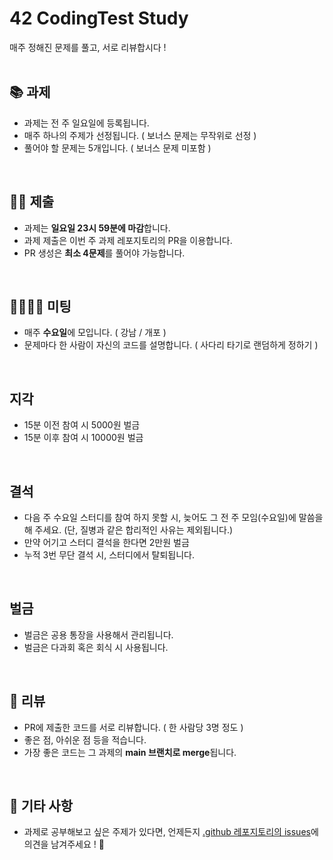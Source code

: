 # 42 CodingTest Study

매주 정해진 문제를 풀고, 서로 리뷰합시다 !
<br><br>

## 📚 과제
  - 과제는 전 주 일요일에 등록됩니다.
  - 매주 하나의 주제가 선정됩니다. ( 보너스 문제는 무작위로 선정 )
  - 풀어야 할 문제는 5개입니다. ( 보너스 문제 미포함 )
<br>

## 🤲🏻 제출
  - 과제는 **일요일 23시 59분에 마감**합니다.
  - 과제 제출은 이번 주 과제 레포지토리의 PR을 이용합니다.
  - PR 생성은 **최소 4문제**를 풀어야 가능합니다. 
<br>

## 👨‍👨‍👧‍👧 미팅
  - 매주 **수요일**에 모입니다. ( 강남 / 개포 )
  - 문제마다 한 사람이 자신의 코드를 설명합니다. ( 사다리 타기로 랜덤하게 정하기 )

<br>

## 지각
  - 15분 이전 참여 시 5000원 벌금
  - 15분 이후 참여 시 10000원 벌금

<br>

## 결석
  - 다음 주 수요일 스터디를 참여 하지 못할 시, 늦어도 그 전 주 모임(수요일)에 말씀을 해 주세요. (단, 질병과 같은 합리적인 사유는 제외됩니다.)
  - 만약 어기고 스터디 결석을 한다면 2만원 벌금
  - 누적 3번 무단 결석 시, 스터디에서 탈퇴됩니다.

<br>

## 벌금
  - 벌금은 공용 통장을 사용해서 관리됩니다.
  - 벌금은 다과회 혹은 회식 시 사용됩니다.

<br>

## 💬 리뷰
  - PR에 제출한 코드를 서로 리뷰합니다. ( 한 사람당 3명 정도 )
  - 좋은 점, 아쉬운 점 등을 적습니다.
  - 가장 좋은 코드는 그 과제의 **main 브랜치로 merge**됩니다.
 <br>
 
## 🎸 기타 사항
  - 과제로 공부해보고 싶은 주제가 있다면, 언제든지 [.github 레포지토리의 issues](https://github.com/42-codingtest-study/.github/issues)에 의견을 남겨주세요 ! 🙂
